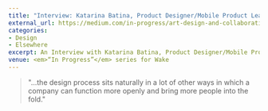 ```yaml
---
title: "Interview: Katarina Batina, Product Designer/Mobile Product Lead at Artsy"
external_url: https://medium.com/in-progress/art-design-and-collaboration-at-artsy-7cda570fd4b7
categories:
- Design
- Elsewhere
excerpt: An Interview with Katarina Batina, Product Designer/Mobile Product Lead
venue: <em>“In Progress”</em> series for Wake
---
```


> "...the design process sits naturally in a lot of other ways in which a company can function more openly and bring more people into the fold."